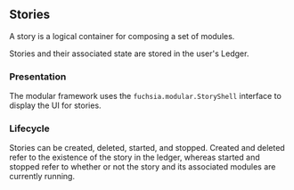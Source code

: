 ## Stories

A story is a logical container for composing a set of modules.

Stories and their associated state are stored in the user's Ledger.

### Presentation

The modular framework uses the `fuchsia.modular.StoryShell` interface to display
the UI for stories.

### Lifecycle

Stories can be created, deleted, started, and stopped. Created and deleted refer
to the existence of the story in the ledger, whereas started and stopped refer
to whether or not the story and its associated modules are currently running.
